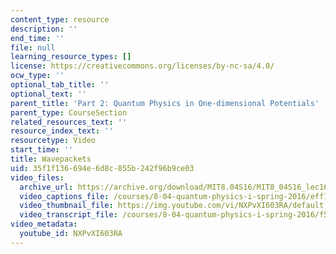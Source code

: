 ```yaml
---
content_type: resource
description: ''
end_time: ''
file: null
learning_resource_types: []
license: https://creativecommons.org/licenses/by-nc-sa/4.0/
ocw_type: ''
optional_tab_title: ''
optional_text: ''
parent_title: 'Part 2: Quantum Physics in One-dimensional Potentials'
parent_type: CourseSection
related_resources_text: ''
resource_index_text: ''
resourcetype: Video
start_time: ''
title: Wavepackets
uid: 35f1f136-694e-6d8c-855b-242f96b9ce03
video_files:
  archive_url: https://archive.org/download/MIT8.04S16/MIT8_04S16_lec16_s4_300k.mp4
  video_captions_file: /courses/8-04-quantum-physics-i-spring-2016/eff111e090fa57d086a2465c58bbb777_NXPvXI603RA.vtt
  video_thumbnail_file: https://img.youtube.com/vi/NXPvXI603RA/default.jpg
  video_transcript_file: /courses/8-04-quantum-physics-i-spring-2016/f558b5c33e06da5a3ffe05279a14afde_NXPvXI603RA.pdf
video_metadata:
  youtube_id: NXPvXI603RA
---
```

